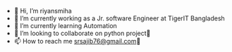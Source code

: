 - 👋 Hi, I’m riyansmiha
- 🔭 I’m currently working as a Jr. software Engineer at TigerIT Bangladesh
- 🌱 I’m currently learning Automation
- 💞️ I’m looking to collaborate on python project🤝
- 📫 How to reach me srsajib76@gmail.com💌

<!---
riyansmiha/riyansmiha is a ✨ special ✨ repository because its `README.md` (this file) appears on your GitHub profile.
You can click the Preview link to take a look at your changes.
--->
